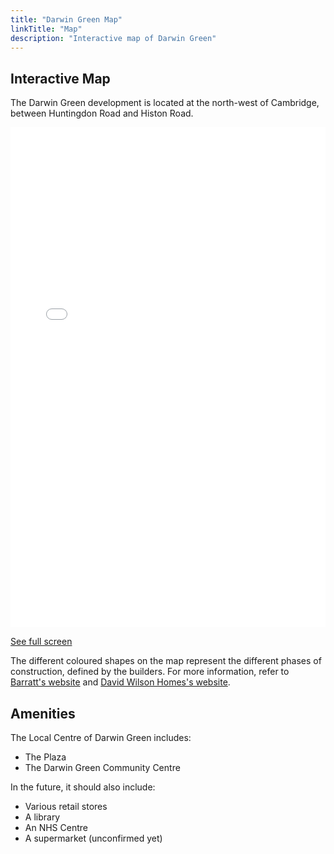 ```yaml
---
title: "Darwin Green Map"
linkTitle: "Map"
description: "Interactive map of Darwin Green"
---
```


## Interactive Map

The Darwin Green development is located at the north-west of Cambridge, between
Huntingdon Road and Histon Road.

<iframe width="100%" height="800px" frameborder="0" allowfullscreen allow="geolocation" src="//umap.openstreetmap.fr/en/map/darwin-green-cambridge_1168655?scaleControl=false&miniMap=false&scrollWheelZoom=false&zoomControl=true&editMode=disabled&moreControl=true&searchControl=null&tilelayersControl=null&embedControl=null&datalayersControl=true&onLoadPanel=none&captionBar=false&captionMenus=true"></iframe><p><a href="//umap.openstreetmap.fr/en/map/darwin-green-cambridge_1168655?scaleControl=false&miniMap=false&scrollWheelZoom=true&zoomControl=true&editMode=disabled&moreControl=true&searchControl=null&tilelayersControl=null&embedControl=null&datalayersControl=true&onLoadPanel=none&captionBar=false&captionMenus=true">See full screen</a></p>

The different coloured shapes on the map represent the different phases of
construction, defined by the builders. For more information, refer to
[Barratt's website][Barratt] and [David Wilson Homes's website][dwh].

[barratt]: https://www.barratthomes.co.uk/new-homes/dev002089-darwin-green/
[dwh]: https://www.dwh.co.uk/new-homes/dev002495-dwh-at-darwin-green/

## Amenities

The Local Centre of Darwin Green includes:

- The Plaza
- The Darwin Green Community Centre

In the future, it should also include:

- Various retail stores
- A library
- An NHS Centre
- A supermarket (unconfirmed yet)
